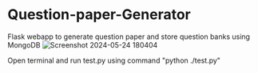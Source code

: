 # Question-paper-Generator
Flask webapp to generate question paper and store question banks using MongoDB
![Screenshot 2024-05-24 180404](https://github.com/DipanjanLaha/Question-paper-Generator/assets/158696790/ff535076-c644-4ff1-91f8-28a5438072b6)

Open terminal and run test.py using command "python ./test.py"
